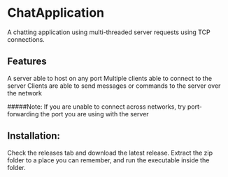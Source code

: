 # ChatApplication
A chatting application using multi-threaded server requests using TCP connections.


## Features
A server able to host on any port
Multiple clients able to connect to the server
Clients are able to send messages or commands to the server over the network

#####Note:
If you are unable to connect across networks, try port-forwarding the port you are using with the server


## Installation:
Check the releases tab and download the latest release. Extract the zip folder to a place you can remember, and run the executable inside the folder. 
